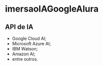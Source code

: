 # imersaoIAGoogleAlura

## API de IA
 - Google Cloud AI;
 - Microsoft Azure AI;
 - IBM Watson;
 - Amazon AI; 
 - entre outros. 